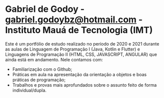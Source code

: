 # Gabriel de Godoy - gabriel.godoybz@hotmail.com - Instituto Mauá de Tecnologia (IMT)

Este é um portfólio de estudo realizado no período de 2020 e 2021 durante as aulas de Linguagem de Programação I (Java, Kotlin e Flutter) e Linguagens de Programação II (HTML, CSS, JAVASCRIPT, ANGULAR) que ainda está em andamento.
Nele contamos com:
   - Familiarização com o Github;
   - Práticas em aula na apresentação da orientação a objetos e boas práticas de programação;
   - Trabalhos e provas mais aprofundados sobre o assunto feito de forma individual/dupla.
